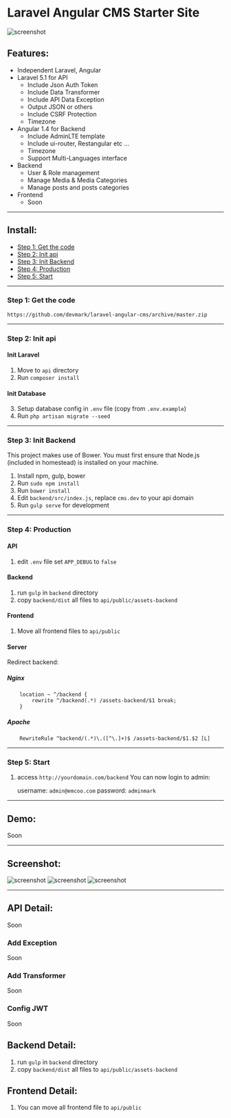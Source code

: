 # Laravel Angular CMS Starter Site

![screenshot](https://raw.githubusercontent.com/devmark/laravel-angular-cms/master/screenshot/user-list.png)

## Features:
* Independent Laravel, Angular
* Laravel 5.1 for API
  - Include Json Auth Token
  - Include Data Transformer
  - Include API Data Exception
  - Output JSON or others
  - Include CSRF Protection
  - Timezone
* Angular 1.4 for Backend
  - Include AdminLTE template
  - Include ui-router, Restangular etc ...
  - Timezone
  - Support Multi-Languages interface
* Backend
	* User & Role management
	* Manage Media & Media Categories
	* Manage posts and posts categories
* Frontend
	* Soon
	
-----
## Install:
* [Step 1: Get the code](#step1)
* [Step 2: Init api](#step2)
* [Step 3: Init Backend](#step3)
* [Step 4: Production](#step4)
* [Step 5: Start](#step5)

-----
<a name="step1"></a>
### Step 1: Get the code

`https://github.com/devmark/laravel-angular-cms/archive/master.zip`

-----
<a name="step2"></a>
### Step 2: Init api
 
#### Init Laravel
1. Move to `api` directory
2. Run `composer install`

#### Init Database
3. Setup database config in `.env` file (copy from `.env.example`)
4. Run `php artisan migrate --seed`

-----
<a name="step3"></a>
### Step 3: Init Backend

This project makes use of Bower. You must first ensure that Node.js (included in homestead) is installed on your machine.

1. Install npm, gulp, bower 
2. Run `sudo npm install`
3. Run `bower install`
4. Edit `backend/src/index.js`, replace `cms.dev` to your api domain
5. Run `gulp serve` for development


-----
<a name="step4"></a>
### Step 4: Production

#### API
1. edit `.env` file set `APP_DEBUG` to `false`

#### Backend
1. run `gulp` in `backend` directory
2. copy `backend/dist` all files to `api/public/assets-backend`

#### Frontend
1. Move all frontend files to `api/public`

#### Server
Redirect backend:

##### Nginx
```
    location ~ ^/backend {
        rewrite ^/backend(.*) /assets-backend/$1 break;
    }
```

##### Apache
```
    RewriteRule ^backend/(.*)\.([^\.]+)$ /assets-backend/$1.$2 [L]
```

----
<a name="step5"></a>
### Step 5: Start 

1. access `http://yourdomain.com/backend`
You can now login to admin:

    username: `admin@emcoo.com`
    password: `adminmark`

-----
## Demo:

Soon

-----
## Screenshot:

![screenshot](https://raw.githubusercontent.com/devmark/laravel-angular-cms/master/screenshot/post-list.png)
![screenshot](https://raw.githubusercontent.com/devmark/laravel-angular-cms/master/screenshot/post-category-list.png)
![screenshot](https://raw.githubusercontent.com/devmark/laravel-angular-cms/master/screenshot/media-list.png)


-----
## API Detail:


Soon

### Add Exception
Soon

### Add Transformer
Soon

### Config JWT
Soon

## Backend Detail:
1. run `gulp` in `backend` directory
2. copy `backend/dist` all files to `api/public/assets-backend`

## Frontend Detail:
1. You can move all frontend file to `api/public`